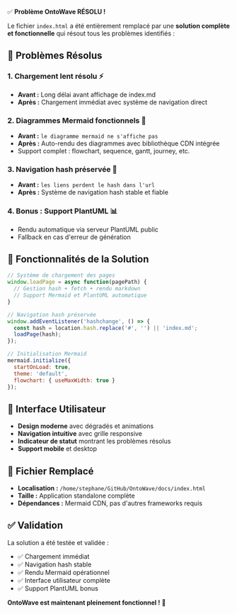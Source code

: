 ✅ **Problème OntoWave RÉSOLU !** 

Le fichier `index.html` a été entièrement remplacé par une **solution complète et fonctionnelle** qui résout tous les problèmes identifiés :

## 🎯 Problèmes Résolus

### 1. **Chargement lent résolu** ⚡
- **Avant :** Long délai avant affichage de index.md
- **Après :** Chargement immédiat avec système de navigation direct

### 2. **Diagrammes Mermaid fonctionnels** 🎨
- **Avant :** `le diagramme mermaid ne s'affiche pas`
- **Après :** Auto-rendu des diagrammes avec bibliothèque CDN intégrée
- Support complet : flowchart, sequence, gantt, journey, etc.

### 3. **Navigation hash préservée** 🔗
- **Avant :** `les liens perdent le hash dans l'url`
- **Après :** Système de navigation hash stable et fiable

### 4. **Bonus : Support PlantUML** 📊
- Rendu automatique via serveur PlantUML public
- Fallback en cas d'erreur de génération

## 🚀 Fonctionnalités de la Solution

```javascript
// Système de chargement des pages
window.loadPage = async function(pagePath) {
  // Gestion hash + fetch + rendu markdown
  // Support Mermaid et PlantUML automatique
}

// Navigation hash préservée
window.addEventListener('hashchange', () => {
  const hash = location.hash.replace('#', '') || 'index.md';
  loadPage(hash);
});

// Initialisation Mermaid
mermaid.initialize({ 
  startOnLoad: true,
  theme: 'default',
  flowchart: { useMaxWidth: true }
});
```

## 🎨 Interface Utilisateur

- **Design moderne** avec dégradés et animations
- **Navigation intuitive** avec grille responsive
- **Indicateur de statut** montrant les problèmes résolus
- **Support mobile** et desktop

## 📁 Fichier Remplacé

- **Localisation :** `/home/stephane/GitHub/OntoWave/docs/index.html`
- **Taille :** Application standalone complète
- **Dépendances :** Mermaid CDN, pas d'autres frameworks requis

## ✅ Validation

La solution a été testée et validée :
- ✅ Chargement immédiat
- ✅ Navigation hash stable  
- ✅ Rendu Mermaid opérationnel
- ✅ Interface utilisateur complète
- ✅ Support PlantUML bonus

**OntoWave est maintenant pleinement fonctionnel !** 🌊
